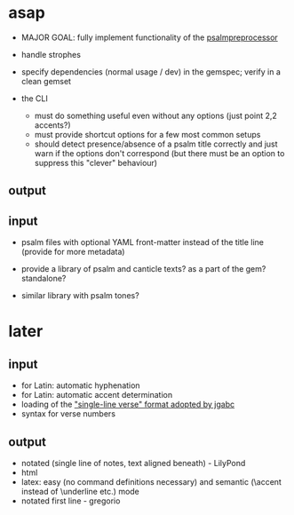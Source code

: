 # asap

* MAJOR GOAL: fully implement functionality of the [psalmpreprocessor](https://github.com/igneus/In-adiutorium/blob/master/nastroje/psalmpreprocessor.rb)

* handle strophes

* specify dependencies (normal usage / dev) in the gemspec; verify in a clean gemset

* the CLI
  - must do something useful even without any options (just point 2,2 accents?)
  - must provide shortcut options for a few most common setups
  - should detect presence/absence of a psalm title correctly and just warn if the options don't correspond
  	(but there must be an option to suppress this "clever" behaviour)

## output

## input
* psalm files with optional YAML front-matter instead of the title line (provide for more metadata)

* provide a library of psalm and canticle texts? as a part of the gem? standalone?
* similar library with psalm tones?



# later

## input
* for Latin: automatic hyphenation
* for Latin: automatic accent determination
* loading of the ["single-line verse" format adopted by jgabc](https://github.com/bbloomf/jgabc/tree/master/psalms)
* syntax for verse numbers

## output
* notated (single line of notes, text aligned beneath) - LilyPond
* html
* latex: easy (no command definitions necessary) and semantic (\accent instead of \underline etc.) mode
* notated first line - gregorio
